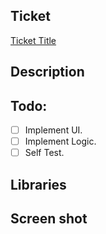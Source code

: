 ## Ticket

[Ticket Title](https://paradoxai.atlassian.net/browse/OL-XXXX)

## Description

<!--- Describe your changes in detail -->

## Todo:

- [ ] Implement UI.
- [ ] Implement Logic.
- [ ] Self Test.

## Libraries

<!--- Describe update Libraries list  -->

## Screen shot
